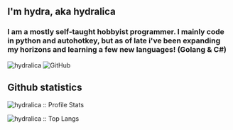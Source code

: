 ## I'm hydra, aka hydralica
### I am a mostly self-taught hobbyist programmer. I mainly code in python and autohotkey, but as of late i've been expanding my horizons and learning a few new languages! (Golang & C#)

<img src="https://komarev.com/ghpvc/?username=hydralica" alt="hydralica" />

<img src="https://img.shields.io/github/followers/hydralica.svg?label=GitHub&style=social" alt="GitHub">

<h2>Github statistics</h2>

<p align="left"><img src="https://github-readme-stats.vercel.app/api?username=hydralica&show_icons=true&theme=monokai" alt="hydralica :: Profile Stats" /></p>

<p align="left"><img src="https://github-readme-stats.vercel.app/api/top-langs/?username=hydralica&langs_count=10&theme=monokai&layout=compact" alt="hydralica :: Top Langs" /></p>
